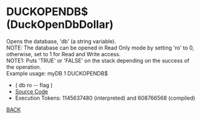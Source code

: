 # DUCKOPENDB$ &emsp; (DuckOpenDbDollar)
Opens the database, 'db' (a string variable).<br/>NOTE: The database can be opened in Read Only mode by setting 'ro' to 0, otherwise, set to 1 for Read and Write access.<br/>NOTE1: Puts 'TRUE' or 'FALSE' on the stack depending on the success of the operation.<br/>Example usage: myDB 1 DUCKOPENDB$
* ( db ro -- flag )
* [Source Code](../words/duckdb/DuckOpenDbDollar.cs)
* Execution Tokens: 1145637480 (interpreted) and 608766568 (compiled)


[BACK](builtins.md#DuckOpenDbDollar)
